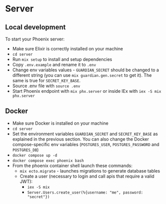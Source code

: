# Server

## Local development

To start your Phoenix server:

  - Make sure Elixir is correctly installed on your machine
  - `cd server`
  - Run `mix setup` to install and setup dependencies
  - Copy `.env.example` and rename it to `.env`
  - Change env variables values - `GUARDIAN_SECRET` should be changed to a different string (you can use `mix guardian.gen.secret` to get it). The same is true for `SECRET_KEY_BASE`.
  - Source .env file with `source .env`
  - Start Phoenix endpoint with `mix phx.server` or inside IEx with `iex -S mix phx.server`

## Docker

  - Make sure Docker is installed on your machine
  - `cd server`
  - Set the environment variables `GUARDIAN_SECRET` and `SECRET_KEY_BASE` as explained in the previous section. You can also change the Docker compose-specific env variables (`POSTGRES_USER`, `POSTGRES_PASSWORD` and `POSTGRES_DB`)
  - `docker compose up -d`
  - `docker compose exec phoenix bash`
  - From the phoenix container shell launch these commands:
    - `mix ecto.migrate` - launches migrations to generate database tables
    - Create a user (necessary to login and call apis that require a valid JWT):
      - `iex -S mix`
      - `Server.Users.create_user(%{username: "me", password: "secret"})`